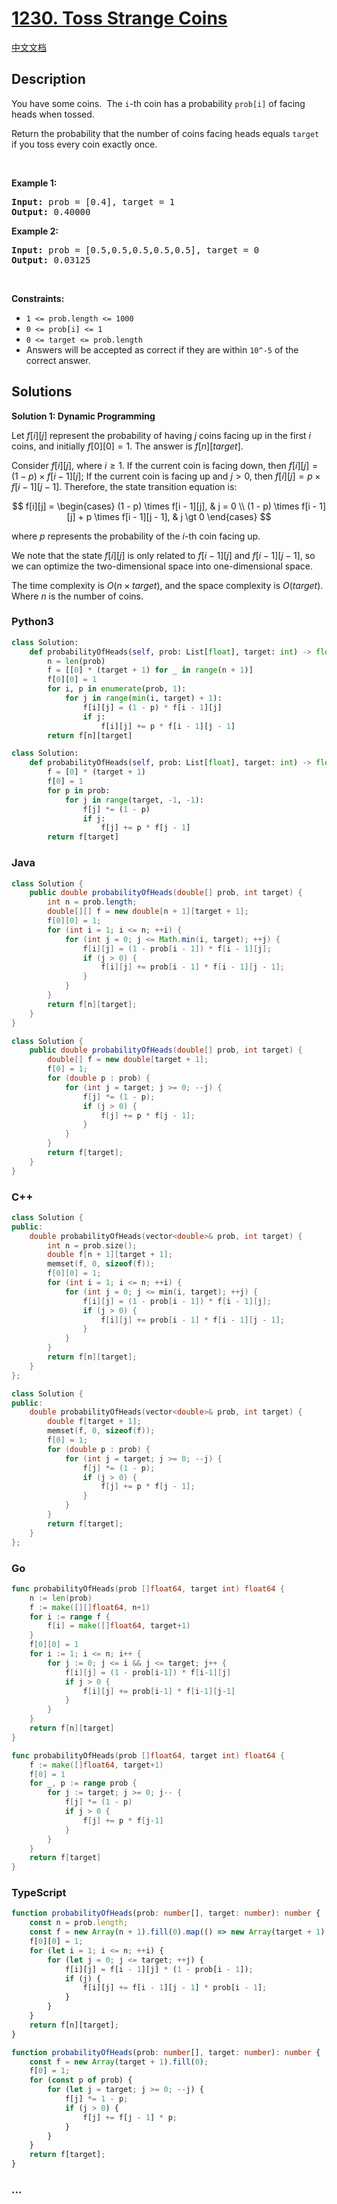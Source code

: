 # [1230. Toss Strange Coins](https://leetcode.com/problems/toss-strange-coins)

[中文文档](/solution/1200-1299/1230.Toss%20Strange%20Coins/README.md)

## Description

<p>You have some coins.&nbsp; The <code>i</code>-th&nbsp;coin has a probability&nbsp;<code>prob[i]</code> of facing heads when tossed.</p>

<p>Return the probability that the number of coins facing heads equals <code>target</code> if you toss every coin exactly once.</p>

<p>&nbsp;</p>
<p><strong class="example">Example 1:</strong></p>
<pre><strong>Input:</strong> prob = [0.4], target = 1
<strong>Output:</strong> 0.40000
</pre><p><strong class="example">Example 2:</strong></p>
<pre><strong>Input:</strong> prob = [0.5,0.5,0.5,0.5,0.5], target = 0
<strong>Output:</strong> 0.03125
</pre>
<p>&nbsp;</p>
<p><strong>Constraints:</strong></p>

<ul>
	<li><code>1 &lt;= prob.length &lt;= 1000</code></li>
	<li><code>0 &lt;= prob[i] &lt;= 1</code></li>
	<li><code>0 &lt;= target&nbsp;</code><code>&lt;= prob.length</code></li>
	<li>Answers will be accepted as correct if they are within <code>10^-5</code> of the correct answer.</li>
</ul>

## Solutions

**Solution 1: Dynamic Programming**

Let $f[i][j]$ represent the probability of having $j$ coins facing up in the first $i$ coins, and initially $f[0][0]=1$. The answer is $f[n][target]$.

Consider $f[i][j]$, where $i \geq 1$. If the current coin is facing down, then $f[i][j] = (1 - p) \times f[i - 1][j]$; If the current coin is facing up and $j \gt 0$, then $f[i][j] = p \times f[i - 1][j - 1]$. Therefore, the state transition equation is:

$$
f[i][j] = \begin{cases}
(1 - p) \times f[i - 1][j], & j = 0 \\
(1 - p) \times f[i - 1][j] + p \times f[i - 1][j - 1], & j \gt 0
\end{cases}
$$

where $p$ represents the probability of the $i$-th coin facing up.

We note that the state $f[i][j]$ is only related to $f[i - 1][j]$ and $f[i - 1][j - 1]$, so we can optimize the two-dimensional space into one-dimensional space.

The time complexity is $O(n \times target)$, and the space complexity is $O(target)$. Where $n$ is the number of coins.

<!-- tabs:start -->

### **Python3**

```python
class Solution:
    def probabilityOfHeads(self, prob: List[float], target: int) -> float:
        n = len(prob)
        f = [[0] * (target + 1) for _ in range(n + 1)]
        f[0][0] = 1
        for i, p in enumerate(prob, 1):
            for j in range(min(i, target) + 1):
                f[i][j] = (1 - p) * f[i - 1][j]
                if j:
                    f[i][j] += p * f[i - 1][j - 1]
        return f[n][target]
```

```python
class Solution:
    def probabilityOfHeads(self, prob: List[float], target: int) -> float:
        f = [0] * (target + 1)
        f[0] = 1
        for p in prob:
            for j in range(target, -1, -1):
                f[j] *= (1 - p)
                if j:
                    f[j] += p * f[j - 1]
        return f[target]
```

### **Java**

```java
class Solution {
    public double probabilityOfHeads(double[] prob, int target) {
        int n = prob.length;
        double[][] f = new double[n + 1][target + 1];
        f[0][0] = 1;
        for (int i = 1; i <= n; ++i) {
            for (int j = 0; j <= Math.min(i, target); ++j) {
                f[i][j] = (1 - prob[i - 1]) * f[i - 1][j];
                if (j > 0) {
                    f[i][j] += prob[i - 1] * f[i - 1][j - 1];
                }
            }
        }
        return f[n][target];
    }
}
```

```java
class Solution {
    public double probabilityOfHeads(double[] prob, int target) {
        double[] f = new double[target + 1];
        f[0] = 1;
        for (double p : prob) {
            for (int j = target; j >= 0; --j) {
                f[j] *= (1 - p);
                if (j > 0) {
                    f[j] += p * f[j - 1];
                }
            }
        }
        return f[target];
    }
}
```

### **C++**

```cpp
class Solution {
public:
    double probabilityOfHeads(vector<double>& prob, int target) {
        int n = prob.size();
        double f[n + 1][target + 1];
        memset(f, 0, sizeof(f));
        f[0][0] = 1;
        for (int i = 1; i <= n; ++i) {
            for (int j = 0; j <= min(i, target); ++j) {
                f[i][j] = (1 - prob[i - 1]) * f[i - 1][j];
                if (j > 0) {
                    f[i][j] += prob[i - 1] * f[i - 1][j - 1];
                }
            }
        }
        return f[n][target];
    }
};
```

```cpp
class Solution {
public:
    double probabilityOfHeads(vector<double>& prob, int target) {
        double f[target + 1];
        memset(f, 0, sizeof(f));
        f[0] = 1;
        for (double p : prob) {
            for (int j = target; j >= 0; --j) {
                f[j] *= (1 - p);
                if (j > 0) {
                    f[j] += p * f[j - 1];
                }
            }
        }
        return f[target];
    }
};
```

### **Go**

```go
func probabilityOfHeads(prob []float64, target int) float64 {
	n := len(prob)
	f := make([][]float64, n+1)
	for i := range f {
		f[i] = make([]float64, target+1)
	}
	f[0][0] = 1
	for i := 1; i <= n; i++ {
		for j := 0; j <= i && j <= target; j++ {
			f[i][j] = (1 - prob[i-1]) * f[i-1][j]
			if j > 0 {
				f[i][j] += prob[i-1] * f[i-1][j-1]
			}
		}
	}
	return f[n][target]
}
```

```go
func probabilityOfHeads(prob []float64, target int) float64 {
	f := make([]float64, target+1)
	f[0] = 1
	for _, p := range prob {
		for j := target; j >= 0; j-- {
			f[j] *= (1 - p)
			if j > 0 {
				f[j] += p * f[j-1]
			}
		}
	}
	return f[target]
}
```

### **TypeScript**

```ts
function probabilityOfHeads(prob: number[], target: number): number {
    const n = prob.length;
    const f = new Array(n + 1).fill(0).map(() => new Array(target + 1).fill(0));
    f[0][0] = 1;
    for (let i = 1; i <= n; ++i) {
        for (let j = 0; j <= target; ++j) {
            f[i][j] = f[i - 1][j] * (1 - prob[i - 1]);
            if (j) {
                f[i][j] += f[i - 1][j - 1] * prob[i - 1];
            }
        }
    }
    return f[n][target];
}
```

```ts
function probabilityOfHeads(prob: number[], target: number): number {
    const f = new Array(target + 1).fill(0);
    f[0] = 1;
    for (const p of prob) {
        for (let j = target; j >= 0; --j) {
            f[j] *= 1 - p;
            if (j > 0) {
                f[j] += f[j - 1] * p;
            }
        }
    }
    return f[target];
}
```

### **...**

```

```

<!-- tabs:end -->
